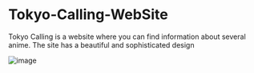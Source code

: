 # Tokyo-Calling-WebSite
Tokyo Calling is a website where you can find information about several anime. The site has a beautiful and sophisticated design






![image](https://user-images.githubusercontent.com/93291077/218777205-4a1a4dee-f2f0-4060-ab7d-9939cbc51d47.png)
